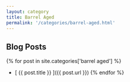 ```yaml
---
layout: category
title: Barrel Aged
permalink: '/categories/barrel-aged.html'
---
```


## Blog Posts

{% for post in site.categories['barrel aged'] %}
  *  [ {{ post.title }} ]({{ post.url }})
{% endfor %}
